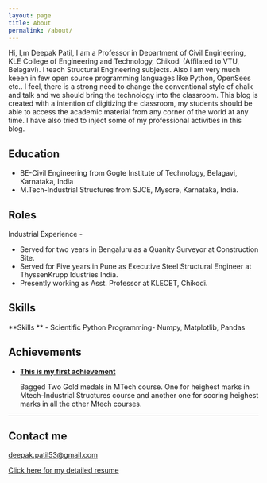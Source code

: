 ```yaml
---
layout: page
title: About
permalink: /about/
---
```


Hi, I,m Deepak Patil, I am a Professor in Department of Civil Engineering, KLE College of Engineering and Technology, Chikodi (Affilated to VTU, Belagavi). I teach Structural Engineering subjects. Also i am very much keeen in few open source programming languages like Python, OpenSees etc.. I feel, there is a strong need to change the conventional style of chalk and talk and we should bring the technology into the classroom. This blog is created with a intention of digitizing the classroom, my students should be able to access the academic material from any corner of the world at any time. I have also tried to inject some of my professional activities in this blog.  


## Education

* BE-Civil Engineering from Gogte Institute of Technology, Belagavi, Karnataka, India
* M.Tech-Industrial Structures from SJCE, Mysore, Karnataka, India.

## Roles

Industrial Experience -

* Served for two years in Bengaluru as a Quanity Surveyor at Construction Site.
* Served for Five years in Pune as Executive Steel Structural Engineer at ThyssenKrupp Idustries India.
* Presently working as Asst. Professor at KLECET, Chikodi.

## Skills

**Skills ** - Scientific Python Programming- Numpy, Matplotlib, Pandas
    
## Achievements


* [**This is my first achievement**](#) 
   
   Bagged Two Gold medals in MTech course. One for heighest marks in Mtech-Industrial Structures course and another one for scoring heighest marks in all the other Mtech courses.

***


## Contact me

[deepak.patil53@gmail.com](mailto:deepak.patil53@gmail.com)

[Click here for my detailed resume](https://drive.google.com/open?id=0B7DoZbz5_0lfWGpwd0xabFhFSnM)
